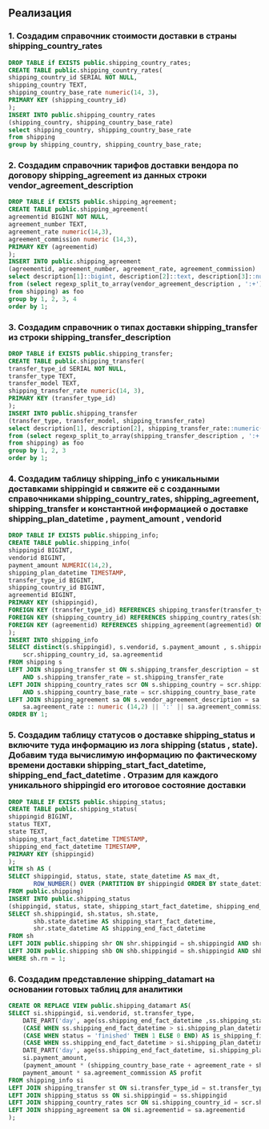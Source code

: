 ## Реализация


### 1. Создадим справочник стоимости доставки в страны shipping_country_rates
```SQL
DROP TABLE if EXISTS public.shipping_country_rates;
CREATE TABLE public.shipping_country_rates(
shipping_country_id SERIAL NOT NULL,
shipping_country TEXT,
shipping_country_base_rate numeric(14, 3),
PRIMARY KEY (shipping_country_id)
);
INSERT INTO public.shipping_country_rates
(shipping_country, shipping_country_base_rate)
select shipping_country, shipping_country_base_rate 
from shipping
group by shipping_country, shipping_country_base_rate;
```


### 2. Создадим справочник тарифов доставки вендора по договору shipping_agreement из данных строки vendor_agreement_description
```SQL
DROP TABLE if EXISTS public.shipping_agreement;
CREATE TABLE public.shipping_agreement(
agreementid BIGINT NOT NULL,
agreement_number TEXT,
agreement_rate numeric(14,3),
agreement_commission numeric (14,3),
PRIMARY KEY (agreementid)
);
INSERT INTO public.shipping_agreement
(agreementid, agreement_number, agreement_rate, agreement_commission)
select description[1]::bigint, description[2]::text, description[3]::numeric(14,3), description[4]::numeric(14,3)
from (select regexp_split_to_array(vendor_agreement_description , ':+') as description
from shipping) as foo
group by 1, 2, 3, 4
order by 1;
```


### 3. Создадим справочник о типах доставки shipping_transfer из строки shipping_transfer_description
```SQL
DROP TABLE if EXISTS public.shipping_transfer;
CREATE TABLE public.shipping_transfer(
transfer_type_id SERIAL NOT NULL,
transfer_type TEXT,
transfer_model TEXT,
shipping_transfer_rate numeric(14, 3),
PRIMARY KEY (transfer_type_id)
);
INSERT INTO public.shipping_transfer
(transfer_type, transfer_model, shipping_transfer_rate)
select description[1], description[2], shipping_transfer_rate::numeric(14,3)
from (select regexp_split_to_array(shipping_transfer_description , ':+') as description, shipping_transfer_rate
from shipping) as foo
group by 1, 2, 3
order by 1;
```


### 4. Создадим таблицу shipping_info с уникальными доставками shippingid и свяжите её с созданными справочниками shipping_country_rates, shipping_agreement, shipping_transfer и константной информацией о доставке shipping_plan_datetime , payment_amount , vendorid
```SQL
DROP TABLE IF EXISTS public.shipping_info;
CREATE TABLE public.shipping_info(
shippingid BIGINT,
vendorid BIGINT,
payment_amount NUMERIC(14,2),
shipping_plan_datetime TIMESTAMP,
transfer_type_id BIGINT,
shipping_country_id BIGINT,
agreementid BIGINT,
PRIMARY KEY (shippingid),
FOREIGN KEY (transfer_type_id) REFERENCES shipping_transfer(transfer_type_id) ON UPDATE CASCADE,
FOREIGN KEY (shipping_country_id) REFERENCES shipping_country_rates(shipping_country_id) ON UPDATE CASCADE,
FOREIGN KEY (agreementid) REFERENCES shipping_agreement(agreementid) ON UPDATE CASCADE
);
INSERT INTO shipping_info
SELECT distinct(s.shippingid), s.vendorid, s.payment_amount , s.shipping_plan_datetime , st.transfer_type_id, 
	scr.shipping_country_id, sa.agreementid
FROM shipping s
LEFT JOIN shipping_transfer st ON s.shipping_transfer_description = st.transfer_type || ':' || st.transfer_model
	AND s.shipping_transfer_rate = st.shipping_transfer_rate
LEFT JOIN shipping_country_rates scr ON s.shipping_country = scr.shipping_country
	AND s.shipping_country_base_rate = scr.shipping_country_base_rate
LEFT JOIN shipping_agreement sa ON s.vendor_agreement_description = sa.agreementid || ':' ||  sa.agreement_number || ':' || 
	sa.agreement_rate :: numeric (14,2) || ':' || sa.agreement_commission :: numeric (14,2)
ORDER BY 1;
```


### 5. Создадим таблицу статусов о доставке shipping_status и включите туда информацию из лога shipping (status , state). Добавим туда вычислимую информацию по фактическому времени доставки shipping_start_fact_datetime, shipping_end_fact_datetime . Отразим для каждого уникального shippingid его итоговое состояние доставки
```SQL
DROP TABLE IF EXISTS public.shipping_status;
CREATE TABLE public.shipping_status(
shippingid BIGINT, 
status TEXT, 
state TEXT,
shipping_start_fact_datetime TIMESTAMP,
shipping_end_fact_datetime TIMESTAMP,
PRIMARY KEY (shippingid)
);
WITH sh AS (
SELECT shippingid, status, state, state_datetime AS max_dt, 
	   ROW_NUMBER() OVER (PARTITION BY shippingid ORDER BY state_datetime desc) rn
FROM public.shipping)
INSERT INTO public.shipping_status
(shippingid, status, state, shipping_start_fact_datetime, shipping_end_fact_datetime)
SELECT sh.shippingid, sh.status, sh.state,
	   shb.state_datetime AS shipping_start_fact_datetime,
	   shr.state_datetime AS shipping_end_fact_datetime
FROM sh
LEFT JOIN public.shipping shr ON shr.shippingid = sh.shippingid AND shr.state = 'recieved'
LEFT JOIN public.shipping shb ON shb.shippingid = sh.shippingid AND shb.state = 'booked'
WHERE sh.rn = 1;
```


### 6. Создадим представление shipping_datamart на основании готовых таблиц для аналитики
```SQL
CREATE OR REPLACE VIEW public.shipping_datamart AS(
SELECT si.shippingid, si.vendorid, st.transfer_type, 
	DATE_PART('day', age(ss.shipping_end_fact_datetime ,ss.shipping_start_fact_datetime)) AS full_day_at_shipping,
	(CASE WHEN ss.shipping_end_fact_datetime > si.shipping_plan_datetime THEN 1 ELSE 0 END) AS is_delay,
	(CASE WHEN status = 'finished' THEN 1 ELSE 0 END) AS is_shipping_finish,
	(CASE WHEN ss.shipping_end_fact_datetime > si.shipping_plan_datetime THEN 
	DATE_PART('day', age(ss.shipping_end_fact_datetime, si.shipping_plan_datetime)) ELSE 0 END) AS delay_day_at_shipping,
	si.payment_amount,
	(payment_amount * (shipping_country_base_rate + agreement_rate + shipping_transfer_rate)) AS vat,
	payment_amount * sa.agreement_commission AS profit
FROM shipping_info si
LEFT JOIN shipping_transfer st ON si.transfer_type_id = st.transfer_type_id 
LEFT JOIN shipping_status ss ON si.shippingid = ss.shippingid 
LEFT JOIN shipping_country_rates scr ON si.shipping_country_id = scr.shipping_country_id 
LEFT JOIN shipping_agreement sa ON si.agreementid = sa.agreementid 
);
```
